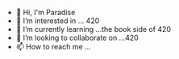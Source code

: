 - 👋 Hi, I'm Paradise
- 👀 I’m interested in ... 420
- 🌱 I’m currently learning ...the book side of 420
- 💞️ I’m looking to collaborate on ...420 
- 📫 How to reach me ...

<!---
irieonna/irieonna is a ✨ special ✨ repository because its `README.md` (this file) appears on your GitHub profile.
You can click the Preview link to take a look at your changes.
--->
